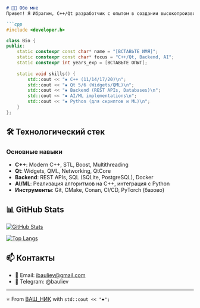 

```markdown
# 👨‍💻 Обо мне
Привет! Я Ибрагим, C++/Qt разработчик с опытом в создании высокопроизводительных приложений. Также занимаюсь разработкой backend-решений и реализацией алгоритмов ИИ на C++.

```cpp
#include <developer.h>

class Bio {
public:
    static constexpr const char* name = "[ВСТАВЬТЕ ИМЯ]";
    static constexpr const char* focus = "C++/Qt, Backend, AI";
    static constexpr int years_exp = [ВСТАВЬТЕ ОПЫТ];
    
    static void skills() {
        std::cout << "▪ C++ (11/14/17/20)\n";
        std::cout << "▪ Qt 5/6 (Widgets/QML)\n";
        std::cout << "▪ Backend (REST APIs, Databases)\n";
        std::cout << "▪ AI/ML implementations\n";
        std::cout << "▪ Python (для скриптов и ML)\n";
    }
};
```

## 🛠 Технологический стек
### Основные навыки
- **C++**: Modern C++, STL, Boost, Multithreading
- **Qt**: Widgets, QML, Networking, QtCore
- **Backend**: REST APIs, SQL (SQLite, PostgreSQL), Docker
- **AI/ML**: Реализация алгоритмов на C++, интеграция с Python
- **Инструменты**: Git, CMake, Conan, CI/CD, PyTorch (базово)


## 📊 GitHub Stats
[![GitHub Stats](https://github-readme-stats.vercel.app/api?username=IBauliev&show_icons=true&theme=radical)](https://github.com/IBauliev)

[![Top Langs](https://github-readme-stats.vercel.app/api/top-langs/?username=IBauliev&layout=compact&theme=radical&hide=html,css)](https://github.com/IBauliev)

## 📫 Контакты
- 📧 Email: ibauliev@gmail.com
- 📱 Telegram: @bauliev

---

⭐️ From [ВАШ_НИК](https://github.com/IBauliev) with `std::cout << "❤️";`
```
